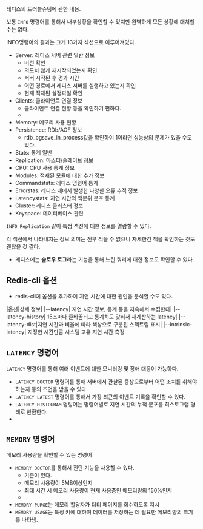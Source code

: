 레디스의 트러블슈팅에 관한 내용.

보통 `INFO` 명령어를 통해서 내부상황을 확인할 수 있지만 완벽하게 모든 상황에 대처할 수는 없다.

INFO명령어의 결과는 크게 13가지 섹션으로 이루어져있다.

- Server: 레디스 서버 관련 일반 정보
  - 버전 확인
  - 의도치 않게 재시작되었는지 확인
  - 서버 시작된 후 경과 시간
  - 어떤 경로에서 레디스 서버를 실행하고 있는지 확인
  - 현재 적재된 설정파일 확인
- Clients: 클라이언트 연결 정보
  - 클라이언트 연결 현황 등을 확인하기 편하다.
  - 
- Memory: 메모리 사용 현황
- Persistence: RDb/AOF 정보
  - rdb_bgsave_in_process값을 확인하여 1이라면 성능상의 문제가 있을 수도 있다.
- Stats: 통계 일반
- Replication: 마스터/슬레이브 정보
- CPU: CPU 사용 통계 정보
- Modules: 적재된 모듈에 대한 추가 정보
- Commandstats: 레디스 명령어 통계
- Errorstas: 레디스 내에서 발생한 다양한 오류 추적 정보
- Latencystats: 지연 시간의 백분위 분포 통계
- Cluster: 레디스 클러스터 정보
- Keyspace: 데이터베이스 관련 

`INFO Replication` 같이 특정 섹션에 대한 정보를 열람할 수 있다.

각 섹션에서 나타내지는 정보 의미는 전부 적을 수 없으니 자세한건 책을 확인하는 것도 괜찮을 것 같다.

- 레디스에는 **슬로우 로그**라는 기능을 통해 느린 쿼리에 대한 정보도 확인할 수 있다.


## Redis-cli 옵션

- redis-cli에 옵션을 추가하여 지연 시간에 대한 원인을 분석할 수도 있다.

|옵션|상세 정보|
|--latency| 지연 시간 정보, 통계 등을 지속해서 수집한다|
|--latency-history| 15초마다 줄바꿈되고 통계치도 맞춰서 재계산하는 latency|
|--latency-dist|지연 시간과 비율에 따라 색상으로 구분된 스펙트럼 표시|
|--intrinsic-latency| 지정한 시간만큼 시스템 고유 지연 시간 측정

## `LATENCY` 명령어

`LATENCY` 명령어를 통해 여러 이벤트에 대한 모니터링 및 장애 대응이 가능하다.

- `LATENCY DOCTOR` 명령어를 통해 서버에서 관찰된 증상으로부터 어떤 조치를 취해야 하는지 등의 조언을 받을 수 있다.
- `LATENCY LATEST` 명령어를 통해서 가장 최근의 이벤트 기록을 확인할 수 있다.
- `LATENCY HISTOGRAM` 명렁어는 명령어별로 지연 시간의 누적 분포를 히스토그램 형태로 반환한다.
- 

## `MEMORY` 명령어

메모리 사용량을 확인할 수 있는 명령어

- `MEMORY DOCTOR`를 통해서 진단 기능을 사용할 수 있다.
  - 기준이 있다.
  - 메모리 사용량이 5MB이상인지
  - 최대 시간 시 메모리 사용량이 현재 사용중인 메모리량의 150%인지
  - ..
- `MEMORY PURGE`는 메모리 할당자가 더티 페이지를 회수하도록 지시
- `MEMORY USAGE`는 특정 키에 대하여 데이터를 저장하는 데 필요한 메모리양의 크기를 나타냄.


